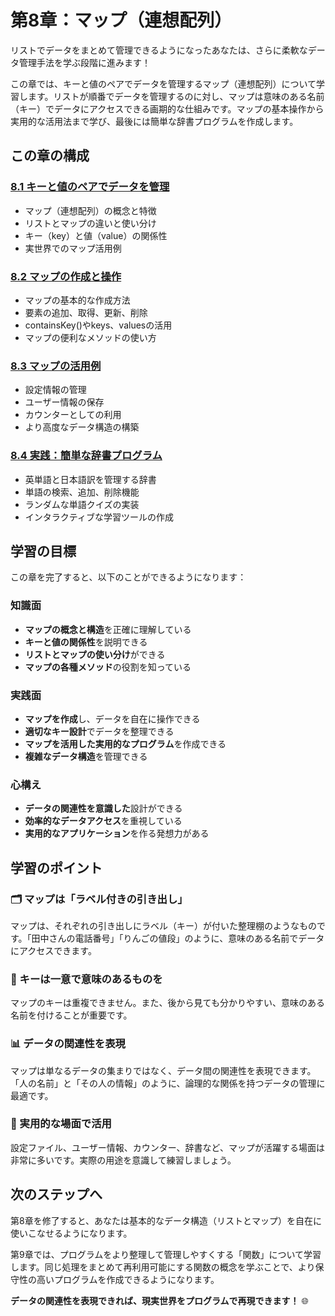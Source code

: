 # 第8章：マップ（連想配列）

リストでデータをまとめて管理できるようになったあなたは、さらに柔軟なデータ管理手法を学ぶ段階に進みます！

この章では、キーと値のペアでデータを管理するマップ（連想配列）について学習します。リストが順番でデータを管理するのに対し、マップは意味のある名前（キー）でデータにアクセスできる画期的な仕組みです。マップの基本操作から実用的な活用法まで学び、最後には簡単な辞書プログラムを作成します。

## この章の構成

### [8.1 キーと値のペアでデータを管理](./8-1.md)
- マップ（連想配列）の概念と特徴
- リストとマップの違いと使い分け
- キー（key）と値（value）の関係性
- 実世界でのマップ活用例

### [8.2 マップの作成と操作](./8-2.md)
- マップの基本的な作成方法
- 要素の追加、取得、更新、削除
- containsKey()やkeys、valuesの活用
- マップの便利なメソッドの使い方

### [8.3 マップの活用例](./8-3.md)
- 設定情報の管理
- ユーザー情報の保存
- カウンターとしての利用
- より高度なデータ構造の構築

### [8.4 実践：簡単な辞書プログラム](./8-4.md)
- 英単語と日本語訳を管理する辞書
- 単語の検索、追加、削除機能
- ランダムな単語クイズの実装
- インタラクティブな学習ツールの作成

## 学習の目標

この章を完了すると、以下のことができるようになります：

### 知識面
- **マップの概念と構造**を正確に理解している
- **キーと値の関係性**を説明できる
- **リストとマップの使い分け**ができる
- **マップの各種メソッド**の役割を知っている

### 実践面
- **マップを作成**し、データを自在に操作できる
- **適切なキー設計**でデータを整理できる
- **マップを活用した実用的なプログラム**を作成できる
- **複雑なデータ構造**を管理できる

### 心構え
- **データの関連性を意識した**設計ができる
- **効率的なデータアクセス**を重視している
- **実用的なアプリケーション**を作る発想力がある

## 学習のポイント

### 🗂️ マップは「ラベル付きの引き出し」
マップは、それぞれの引き出しにラベル（キー）が付いた整理棚のようなものです。「田中さんの電話番号」「りんごの値段」のように、意味のある名前でデータにアクセスできます。

### 🔑 キーは一意で意味のあるものを
マップのキーは重複できません。また、後から見ても分かりやすい、意味のある名前を付けることが重要です。

### 📊 データの関連性を表現
マップは単なるデータの集まりではなく、データ間の関連性を表現できます。「人の名前」と「その人の情報」のように、論理的な関係を持つデータの管理に最適です。

### 🎯 実用的な場面で活用
設定ファイル、ユーザー情報、カウンター、辞書など、マップが活躍する場面は非常に多いです。実際の用途を意識して練習しましょう。

## 次のステップへ

第8章を修了すると、あなたは基本的なデータ構造（リストとマップ）を自在に使いこなせるようになります。

第9章では、プログラムをより整理して管理しやすくする「関数」について学習します。同じ処理をまとめて再利用可能にする関数の概念を学ぶことで、より保守性の高いプログラムを作成できるようになります。

**データの関連性を表現できれば、現実世界をプログラムで再現できます！** 🌐
